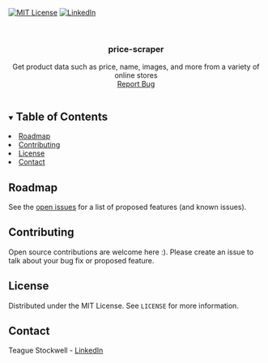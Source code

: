 [![MIT License][license-shield]][license-url]
[![LinkedIn][linkedin-shield]][linkedin-url]

[license-shield]: https://img.shields.io/github/license/teaguestockwell/price-scaper.svg
[license-url]: https://github.com/teaguestockwell/price-scaper/blob/master/licence.txt
[linkedin-shield]: https://img.shields.io/badge/-LinkedIn-black.svg?logo=linkedin&colorB=555
[linkedin-url]: https://www.linkedin.com/in/teague-stockwell/

<!-- PROJECT LOGO -->
<br />
<p align="center">

  <h3 align="center">price-scraper</h3>

  <p align="center">
    Get product data such as price, name, images, and more from a variety of online stores
    <br />
    <a href="https://github.com/teaguestockwell/price-scaper/issues">Report Bug</a>
  </p>
</p>

<!-- TABLE OF CONTENTS -->
<details open="open">
  <summary><h2 style="display: inline-block">Table of Contents</h2></summary>
    <li><a href="#roadmap">Roadmap</a></li>
    <li><a href="#contributing">Contributing</a></li>
    <li><a href="#license">License</a></li>
    <li><a href="#contact">Contact</a></li>
</details>

## Roadmap

See the [open issues](https://github.com/teaguestockwell/price-scaper/issues) for a list of proposed features (and known issues).

## Contributing
Open source contributions are welcome here :). Please create an issue to talk about your bug fix or proposed feature.

## License

Distributed under the MIT License. See `LICENSE` for more information.

## Contact

Teague Stockwell - [LinkedIn](https://www.linkedin.com/in/teague-stockwell)
